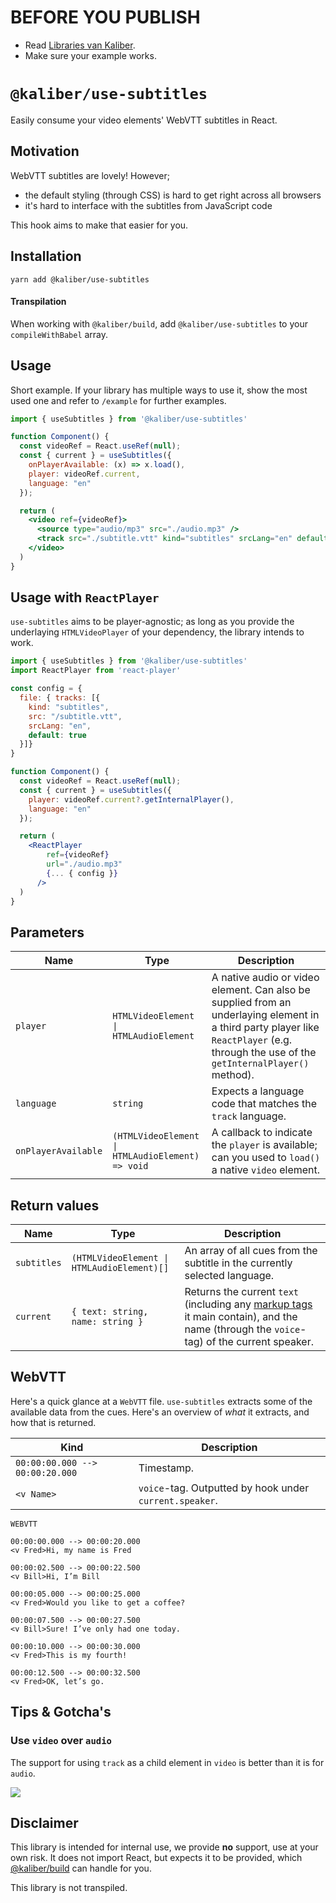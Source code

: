 # BEFORE YOU PUBLISH
- Read [Libraries van Kaliber](https://docs.google.com/document/d/1FrJi-xWtKkbocyMVK5A5_hupjl5E4gD4rDvATDlxWyc/edit#heading=h.bb3md3gyf493).
- Make sure your example works.

# `@kaliber/use-subtitles`
Easily consume your video elements' WebVTT subtitles in React.

## Motivation
WebVTT subtitles are lovely! However; 
- the default styling (through CSS) is hard to get right across all browsers
- it's hard to interface with the subtitles from JavaScript code

This hook aims to make that easier for you.

## Installation

```
yarn add @kaliber/use-subtitles
```

#### Transpilation

When working with `@kaliber/build`, add `@kaliber/use-subtitles` to your `compileWithBabel` array. 

## Usage
Short example. If your library has multiple ways to use it, show the most used one and refer to `/example` for further examples.

```jsx
import { useSubtitles } from '@kaliber/use-subtitles'

function Component() {
  const videoRef = React.useRef(null);
  const { current } = useSubtitles({
    onPlayerAvailable: (x) => x.load(),
    player: videoRef.current,
    language: "en"
  });

  return (
    <video ref={videoRef}>
      <source type="audio/mp3" src="./audio.mp3" />
      <track src="./subtitle.vtt" kind="subtitles" srcLang="en" default />
    </video>
  )
}
```

## Usage with `ReactPlayer`
`use-subtitles` aims to be player-agnostic; as long as you provide the underlaying `HTMLVideoPlayer` of your dependency, the library intends to work.

```jsx
import { useSubtitles } from '@kaliber/use-subtitles'
import ReactPlayer from 'react-player'

const config = {
  file: { tracks: [{
    kind: "subtitles",
    src: "/subtitle.vtt",
    srcLang: "en",
    default: true
  }]}
}

function Component() {
  const videoRef = React.useRef(null);
  const { current } = useSubtitles({
    player: videoRef.current?.getInternalPlayer(),
    language: "en"
  });

  return (
    <ReactPlayer
        ref={videoRef}
        url="./audio.mp3"
        {... { config }}
      />
  )
}
```

## Parameters
| Name          | Type          | Description   |
| ------------- | ------------- | ------------- |
| `player`      | `HTMLVideoElement \| HTMLAudioElement` | A native audio or video element. Can also be supplied from an underlaying element in a third party player like `ReactPlayer` (e.g. through the use of the `getInternalPlayer()` method). |
| `language`  | `string`  | Expects a language code that matches the `track` language.  |
| `onPlayerAvailable`  | `(HTMLVideoElement \| HTMLAudioElement) => void`  | A callback to indicate the `player` is available; can you used to `load()` a native `video` element. |

## Return values
| Name          | Type          | Description   |
| ------------- | ------------- | ------------- |
| `subtitles`   | `(HTMLVideoElement \| HTMLAudioElement)[]` | An array of all cues from the subtitle in the currently selected language. |
| `current`  | `{ text: string, name: string }` | Returns the current `text` (including any [markup tags](https://www.w3.org/TR/webvtt1/#webvtt-internal-node-object) it main contain), and the name (through the `voice`-tag) of the current speaker. |

## WebVTT
Here's a quick glance at a `WebVTT` file.
`use-subtitles` extracts some of the available data from the cues. Here's an overview of _what_ it extracts, and how that is returned.

| Kind | Description |
| ---- | ----------- |
| `00:00:00.000 --> 00:00:20.000` | Timestamp. |
| `<v Name>` | `voice`-tag. Outputted by hook under `current.speaker`. |

```vtt
WEBVTT

00:00:00.000 --> 00:00:20.000
<v Fred>Hi, my name is Fred

00:00:02.500 --> 00:00:22.500
<v Bill>Hi, I’m Bill

00:00:05.000 --> 00:00:25.000
<v Fred>Would you like to get a coffee?

00:00:07.500 --> 00:00:27.500
<v Bill>Sure! I’ve only had one today.

00:00:10.000 --> 00:00:30.000
<v Fred>This is my fourth!

00:00:12.500 --> 00:00:32.500
<v Fred>OK, let’s go.
```

## Tips & Gotcha's

### Use `video` over `audio`
The support for using `track` as a child element in `video` is better than it is for `audio`.


![](https://media.giphy.com/media/kKJ8YFi1VVhHFudiz2/giphy.gif)

## Disclaimer
This library is intended for internal use, we provide __no__ support, use at your own risk. It does not import React, but expects it to be provided, which [@kaliber/build](https://kaliberjs.github.io/build/) can handle for you.

This library is not transpiled.
